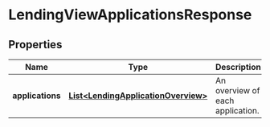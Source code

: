 

# LendingViewApplicationsResponse

## Properties

Name | Type | Description | Notes
------------ | ------------- | ------------- | -------------
**applications** | [**List&lt;LendingApplicationOverview&gt;**](LendingApplicationOverview.md) | An overview of each application. |  [optional]




